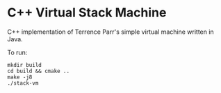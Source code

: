 # C++ Virtual Stack Machine

C++ implementation of Terrence Parr's simple virtual machine written in Java.

To run:
```
mkdir build
cd build && cmake ..
make -j8
./stack-vm
```
